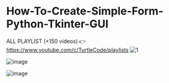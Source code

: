 # How-To-Create-Simple-Form-Python-Tkinter-GUI
ALL PLAYLIST (+150 videos) 👉 https://www.youtube.com/c/TurtleCode/playlists
![1](https://user-images.githubusercontent.com/85156399/176441210-ccfd663f-718b-45d1-86a8-babbfcd765fe.png)

![image](https://user-images.githubusercontent.com/85156399/176441262-25e6a701-3987-4cca-b430-1b57d5bb8117.png)

![image](https://user-images.githubusercontent.com/85156399/176441408-3e5322d8-e5e4-41ff-a0b5-1bac0979796a.png)

